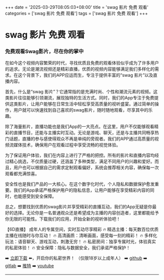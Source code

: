 +++
date = '2025-03-29T08:05:03+08:00'
title = 'swag 影片 免费 观看'
categories = ['swag 影片 免费 观看']
tags = ['swag 影片 免费 观看']
+++

# swag 影片 免费 观看

### 免费观看Swag影片，尽在你的掌中

在如今这个视频内容繁荣的时代，寻找优质且免费的观看体验似乎成为了许多用户的追求。无论是潮流视频还是精彩直播，优质的视频内容能够满足我们多样化的需求。在这个背景下，我们的APP应运而生，专注于提供丰富的“swag 影片”以及直播内容。

首先，什么是“swag 影片”？它通常指的是充满时尚、个性和潮流元素的视频。这类影片往往能够引领潮流，展现独特的生活方式。同时，我们的App专注于免费提供这类影片，让用户能够在日常生活中轻松享受高质量的视听盛宴。通过简单的操作，用户就可以快速找到自己喜欢的swag影片，随时随地观看，尽享其中的乐趣。

除了海量影片，直播功能也是我们App的一大亮点。在这里，用户不仅能够观看精彩的直播节目，还能与主播实时互动。无论是游戏、聊天，还是与主播共同畅享热门话题，直播的参与感使得观众不再是单纯的旁观者。我们的APP通过高质量的视频流媒体技术，确保用户在观看过程中享受流畅的视觉体验。

为了保证用户体验，我们在内容上进行了严格的把控。所有的影片和直播内容均经过精心挑选，不仅质量过硬，还涵盖了多种类型，满足不同用户的兴趣和爱好。而且，用户也可以根据自己的需求定制观看偏好，系统会推荐相关内容，确保每一次观看都充满惊喜。

安全性也是我们产品的一大核心。在这个数字化时代，个人隐私和数据保护愈发重要。我们的App承诺严格保护用户的隐私信息，让用户能够在享受精彩内容的同时，也能感受到安全保障。 

总之，想要找到优质的swag影片并享受精彩的直播互动，我们的App无疑是你最好的选择。无论你是一名普通观众还是希望成为主播的内容创造者，这里都能给予你无限的可能性。下载我们的应用，开始全新的视听体验吧！

【6D直播】
成年人的专属空间，实时互动尽享精彩
🔥 精选主播：每天数百位优质主播在线随时与你互动！
🔥 高清画质：清晰画面，感受每一刻的精彩！
🔥 多样化玩法：语音聊天、游戏互动，刺激无穷！
🔥 私密房间：独享专属时光，体验真实的私密体验！
🔥 安全保障：隐私与数据安全，我们承诺严格保护！

➡️ [立即下载](https://down123.s3.ap-east-1.amazonaws.com/down/down.html?channelCode=blog) ⬅️，开启你的私密世界！
（仅限18岁以上成年人）
➡️ [github](https://aldult-live.github.io/)
➡️ [gitlab](https://seo-09598d.gitlab.io/)
➡️ [推特](https://x.com/wegame33)
➡️ [youtube](https://www.youtube.com/@6Dlive)

---
